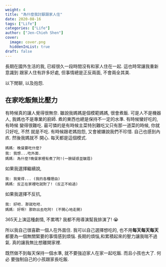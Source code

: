 ```yaml
---
weight: 4
title: "為什麼我討厭跟家人住"
date: 2020-08-16
tags: ["Life"]
categories: ["Life"]
author: ["Jen-Chieh Shen"]
cover:
  image: cover.png
  hiddenInList: true
draft: false
---
```


長期在國外生活的我, 已經很久一段時間沒有和家人住在一起. 這也時常讓我重新意識到
跟家人住有許多好處, 但事情總是正反兩面, 不會兩全其美.

以下閒聊, 以及抱怨.

<!-- more -->

## 在家吃飯無比壓力

有時候真的讓人覺得很無奈. 雖說我媽媽是個模範媽媽, 很會煮飯. 可是人不是機器人,
我媽也不是專業的廚師. 煮的東西也總是保持不一定的水準. 有時候蠻好吃的, 有時候
變得很難吃. 最可憐的是有時候主菜特別難吃又只有那一道菜的時候, 你就只好吃, 不然
就是不吃. 有時候跟老媽抱怨, 又會被嫌說我們不珍惜. 自己也感到內疚. 然後我媽就不
開心. 每天都是這個模式.

```
媽媽: 晚餐要吃什麼?
我: 我想...吃外面.
媽媽: 為什麼?晚餐家裡有煮了阿!(一臉疑惑並皺眉)
```

如果我選擇繼續說,

```
我: 我覺得... (我的各種理由)
媽媽: 反正在家裡吃就對了! (反正不給過)
```

如果我選擇不反抗,

```
我: 好吧. 那就吃吧.
媽媽: 好啊! 那妳出去吃阿! (不開心地走開)
```

365天上演這種劇情, 不累嗎? 我都不用導演幫我排演了! :sob:

所以我自己很喜歡一個人在外面住. 我可以自己選擇想吃的, 也不用**每天每天每天**
都要為一個無關緊要的事情感到煩惱. 長期的煩惱,和累積起來的壓力讓我喘不過氣.
真的讓我無比想離開家裡.

既然做不到每天保持一個水準, 就不要強迫家人在家一起吃飯. 而且小孩也大了. 何必
要強制自己的小孩跟家長吃飯.
